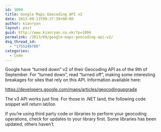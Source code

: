 ```yaml
---
id: 1004
title: Google Maps Geocoding API v2
date: 2013-09-13T09:37:39+00:00
author: kianryan
layout: post
guid: http://www.kianryan.co.uk/?p=1004
permalink: /2013/09/google-maps-geocoding-api-v2/
dsq_thread_id:
  - "1755246786"
categories:
  - Code
---
```

Google have &#8220;turned down&#8221; v2 of their Geocoding API as of the 9th of September. For &#8220;turned down&#8221;, read &#8220;turned off&#8221;, making some interesting breakages for sites that rely on this API. Information available here:

https://developers.google.com/maps/articles/geocodingupgrade

The v3 API works just fine. For those in .NET land, the following code snippet will return lat/lon

If you&#8217;re using third party code or libraries to perform your geocoding operations, check for updates to your library first. Some libraries has been updated, others haven&#8217;t.